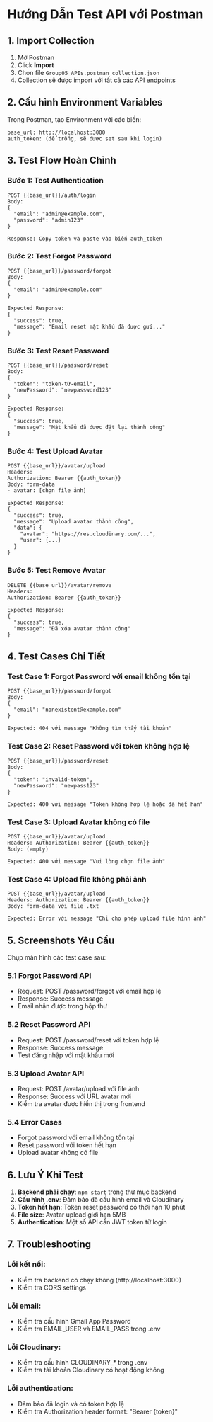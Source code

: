 # Hướng Dẫn Test API với Postman

## 1. Import Collection

1. Mở Postman
2. Click **Import**
3. Chọn file `Group05_APIs.postman_collection.json`
4. Collection sẽ được import với tất cả các API endpoints

## 2. Cấu hình Environment Variables

Trong Postman, tạo Environment với các biến:

```
base_url: http://localhost:3000
auth_token: (để trống, sẽ được set sau khi login)
```

## 3. Test Flow Hoàn Chỉnh

### Bước 1: Test Authentication
```
POST {{base_url}}/auth/login
Body:
{
  "email": "admin@example.com",
  "password": "admin123"
}

Response: Copy token và paste vào biến auth_token
```

### Bước 2: Test Forgot Password
```
POST {{base_url}}/password/forgot
Body:
{
  "email": "admin@example.com"
}

Expected Response:
{
  "success": true,
  "message": "Email reset mật khẩu đã được gửi..."
}
```

### Bước 3: Test Reset Password
```
POST {{base_url}}/password/reset
Body:
{
  "token": "token-từ-email",
  "newPassword": "newpassword123"
}

Expected Response:
{
  "success": true,
  "message": "Mật khẩu đã được đặt lại thành công"
}
```

### Bước 4: Test Upload Avatar
```
POST {{base_url}}/avatar/upload
Headers:
Authorization: Bearer {{auth_token}}
Body: form-data
- avatar: [chọn file ảnh]

Expected Response:
{
  "success": true,
  "message": "Upload avatar thành công",
  "data": {
    "avatar": "https://res.cloudinary.com/...",
    "user": {...}
  }
}
```

### Bước 5: Test Remove Avatar
```
DELETE {{base_url}}/avatar/remove
Headers:
Authorization: Bearer {{auth_token}}

Expected Response:
{
  "success": true,
  "message": "Đã xóa avatar thành công"
}
```

## 4. Test Cases Chi Tiết

### Test Case 1: Forgot Password với email không tồn tại
```
POST {{base_url}}/password/forgot
Body:
{
  "email": "nonexistent@example.com"
}

Expected: 404 với message "Không tìm thấy tài khoản"
```

### Test Case 2: Reset Password với token không hợp lệ
```
POST {{base_url}}/password/reset
Body:
{
  "token": "invalid-token",
  "newPassword": "newpass123"
}

Expected: 400 với message "Token không hợp lệ hoặc đã hết hạn"
```

### Test Case 3: Upload Avatar không có file
```
POST {{base_url}}/avatar/upload
Headers: Authorization: Bearer {{auth_token}}
Body: (empty)

Expected: 400 với message "Vui lòng chọn file ảnh"
```

### Test Case 4: Upload file không phải ảnh
```
POST {{base_url}}/avatar/upload
Headers: Authorization: Bearer {{auth_token}}
Body: form-data với file .txt

Expected: Error với message "Chỉ cho phép upload file hình ảnh"
```

## 5. Screenshots Yêu Cầu

Chụp màn hình các test case sau:

### 5.1 Forgot Password API
- Request: POST /password/forgot với email hợp lệ
- Response: Success message
- Email nhận được trong hộp thư

### 5.2 Reset Password API  
- Request: POST /password/reset với token hợp lệ
- Response: Success message
- Test đăng nhập với mật khẩu mới

### 5.3 Upload Avatar API
- Request: POST /avatar/upload với file ảnh
- Response: Success với URL avatar mới
- Kiểm tra avatar được hiển thị trong frontend

### 5.4 Error Cases
- Forgot password với email không tồn tại
- Reset password với token hết hạn
- Upload avatar không có file

## 6. Lưu Ý Khi Test

1. **Backend phải chạy**: `npm start` trong thư mục backend
2. **Cấu hình .env**: Đảm bảo đã cấu hình email và Cloudinary
3. **Token hết hạn**: Token reset password có thời hạn 10 phút
4. **File size**: Avatar upload giới hạn 5MB
5. **Authentication**: Một số API cần JWT token từ login

## 7. Troubleshooting

### Lỗi kết nối:
- Kiểm tra backend có chạy không (http://localhost:3000)
- Kiểm tra CORS settings

### Lỗi email:
- Kiểm tra cấu hình Gmail App Password
- Kiểm tra EMAIL_USER và EMAIL_PASS trong .env

### Lỗi Cloudinary:
- Kiểm tra cấu hình CLOUDINARY_* trong .env
- Kiểm tra tài khoản Cloudinary có hoạt động không

### Lỗi authentication:
- Đảm bảo đã login và có token hợp lệ
- Kiểm tra Authorization header format: "Bearer {token}"

